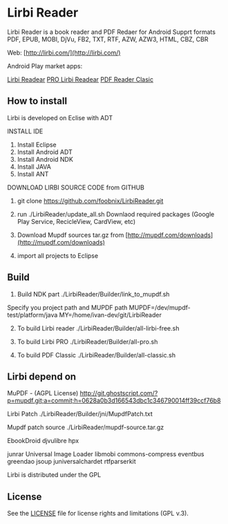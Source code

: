 # Lirbi Reader

Lirbi Reader is a book reader and PDF Redaer for Android 
Supprt formats PDF, EPUB, MOBI, DjVu, FB2, TXT, RTF, AZW, AZW3, HTML, CBZ, CBR

Web: [http://lirbi.com/](http://lirbi.com/)

Android Play market apps:

[Lirbi Readear](https://play.google.com/store/apps/details?id=com.foobnix.pdf.reader)
[PRO Lirbi Readear](https://play.google.com/store/apps/details?id=com.foobnix.pro.pdf.reader)
[PDF Reader Clasic](https://play.google.com/store/apps/details?id=classic.pdf.reader.viewer.djvu.epub.fb2.txt.mobi.book.reader.lirbi.libri)

## How to install

Lirbi is developed on Eclise with ADT

INSTALL IDE

1) Install Eclipse
2) Install Android ADT
3) Install Android NDK
4) Install JAVA
5) Install ANT

DOWNLOAD LIRBI SOURCE CODE from GITHUB

1) git clone https://github.com/foobnix/LirbiReader.git

2) run ./LirbiReader/update_all.sh
Downlaod required packages (Google Play Service, RecicleView, CardView, etc)

3) Download Mupdf sources tar.gz from [http://mupdf.com/downloads](http://mupdf.com/downloads)

4) import all projects to Eclipse


## Build

1) Build NDK part
./LirbiReader/Builder/link_to_mupdf.sh

Specify you project path and MUPDF path
MUPDF=/dev/mupdf-test/platform/java
MY=/home/ivan-dev/git/LirbiReader

2) To build Lirbi reader
./LirbiReader/Builder/all-lirbi-free.sh

3) To build Lirbi PRO
./LirbiReader/Builder/all-pro.sh

4) To build PDF Classic
./LirbiReader/Builder/all-classic.sh

## Lirbi depend on

MuPDF - (AGPL License) http://git.ghostscript.com/?p=mupdf.git;a=commit;h=0628a0b3d166543dbc1c346790014ff39ccf76b8

Lirbi Patch ./LirbiReader/Builder/jni/MupdfPatch.txt

Mupdf patch source ./LirbiReader/mupdf-source.tar.gz

EbookDroid
djvulibre
hpx

junrar
Universal Image Loader
libmobi
commons-compress
eventbus
greendao
jsoup
juniversalchardet
rtfparserkit

Lirbi is distributed under the GPL

## License

See the [LICENSE](LICENSE.txt) file for license rights and limitations (GPL v.3).


